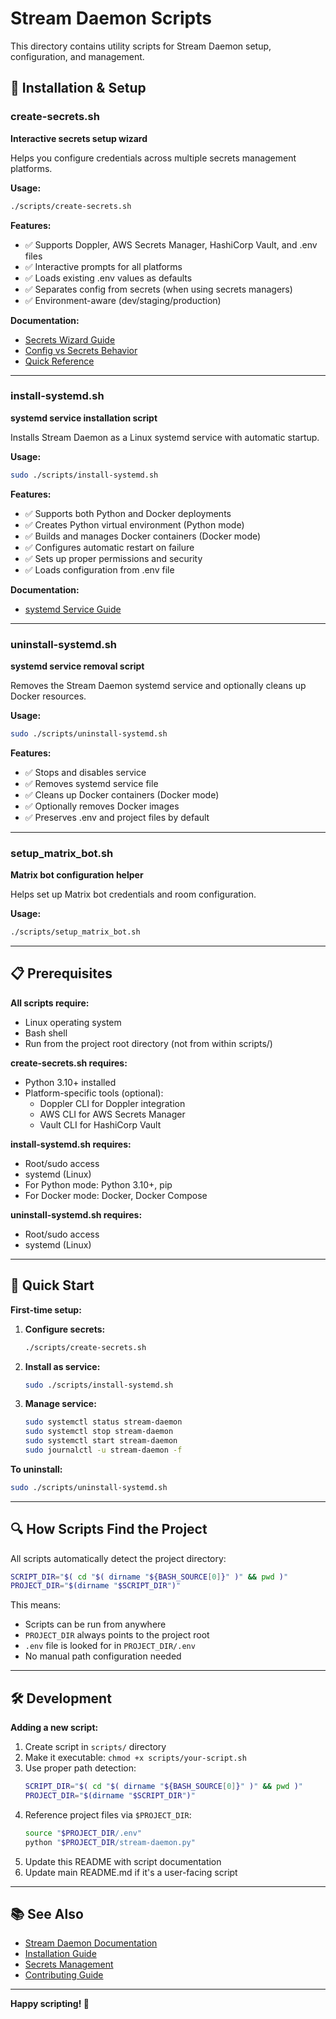 # Stream Daemon Scripts

This directory contains utility scripts for Stream Daemon setup, configuration, and management.

## 🔧 Installation & Setup

### create-secrets.sh
**Interactive secrets setup wizard**

Helps you configure credentials across multiple secrets management platforms.

**Usage:**
```bash
./scripts/create-secrets.sh
```

**Features:**
- ✅ Supports Doppler, AWS Secrets Manager, HashiCorp Vault, and .env files
- ✅ Interactive prompts for all platforms
- ✅ Loads existing .env values as defaults
- ✅ Separates config from secrets (when using secrets managers)
- ✅ Environment-aware (dev/staging/production)

**Documentation:**
- [Secrets Wizard Guide](../docs/configuration/secrets-wizard.md)
- [Config vs Secrets Behavior](../docs/configuration/secrets-wizard-behavior.md)
- [Quick Reference](../docs/configuration/secrets-quick-reference.md)

---

### install-systemd.sh
**systemd service installation script**

Installs Stream Daemon as a Linux systemd service with automatic startup.

**Usage:**
```bash
sudo ./scripts/install-systemd.sh
```

**Features:**
- ✅ Supports both Python and Docker deployments
- ✅ Creates Python virtual environment (Python mode)
- ✅ Builds and manages Docker containers (Docker mode)
- ✅ Configures automatic restart on failure
- ✅ Sets up proper permissions and security
- ✅ Loads configuration from .env file

**Documentation:**
- [systemd Service Guide](../docs/getting-started/systemd-service.md)

---

### uninstall-systemd.sh
**systemd service removal script**

Removes the Stream Daemon systemd service and optionally cleans up Docker resources.

**Usage:**
```bash
sudo ./scripts/uninstall-systemd.sh
```

**Features:**
- ✅ Stops and disables service
- ✅ Removes systemd service file
- ✅ Cleans up Docker containers (Docker mode)
- ✅ Optionally removes Docker images
- ✅ Preserves .env and project files by default

---

### setup_matrix_bot.sh
**Matrix bot configuration helper**

Helps set up Matrix bot credentials and room configuration.

**Usage:**
```bash
./scripts/setup_matrix_bot.sh
```

---

## 📋 Prerequisites

**All scripts require:**
- Linux operating system
- Bash shell
- Run from the project root directory (not from within scripts/)

**create-secrets.sh requires:**
- Python 3.10+ installed
- Platform-specific tools (optional):
  - Doppler CLI for Doppler integration
  - AWS CLI for AWS Secrets Manager
  - Vault CLI for HashiCorp Vault

**install-systemd.sh requires:**
- Root/sudo access
- systemd (Linux)
- For Python mode: Python 3.10+, pip
- For Docker mode: Docker, Docker Compose

**uninstall-systemd.sh requires:**
- Root/sudo access
- systemd (Linux)

---

## 🚀 Quick Start

**First-time setup:**

1. **Configure secrets:**
   ```bash
   ./scripts/create-secrets.sh
   ```

2. **Install as service:**
   ```bash
   sudo ./scripts/install-systemd.sh
   ```

3. **Manage service:**
   ```bash
   sudo systemctl status stream-daemon
   sudo systemctl stop stream-daemon
   sudo systemctl start stream-daemon
   sudo journalctl -u stream-daemon -f
   ```

**To uninstall:**
```bash
sudo ./scripts/uninstall-systemd.sh
```

---

## 🔍 How Scripts Find the Project

All scripts automatically detect the project directory:

```bash
SCRIPT_DIR="$( cd "$( dirname "${BASH_SOURCE[0]}" )" && pwd )"
PROJECT_DIR="$(dirname "$SCRIPT_DIR")"
```

This means:
- Scripts can be run from anywhere
- `PROJECT_DIR` always points to the project root
- `.env` file is looked for in `PROJECT_DIR/.env`
- No manual path configuration needed

---

## 🛠️ Development

**Adding a new script:**

1. Create script in `scripts/` directory
2. Make it executable: `chmod +x scripts/your-script.sh`
3. Use proper path detection:
   ```bash
   SCRIPT_DIR="$( cd "$( dirname "${BASH_SOURCE[0]}" )" && pwd )"
   PROJECT_DIR="$(dirname "$SCRIPT_DIR")"
   ```
4. Reference project files via `$PROJECT_DIR`:
   ```bash
   source "$PROJECT_DIR/.env"
   python "$PROJECT_DIR/stream-daemon.py"
   ```
5. Update this README with script documentation
6. Update main README.md if it's a user-facing script

---

## 📚 See Also

- [Stream Daemon Documentation](../docs/README.md)
- [Installation Guide](../docs/getting-started/installation.md)
- [Secrets Management](../docs/configuration/secrets.md)
- [Contributing Guide](../CONTRIBUTING.md)

---

**Happy scripting! 🚀**
